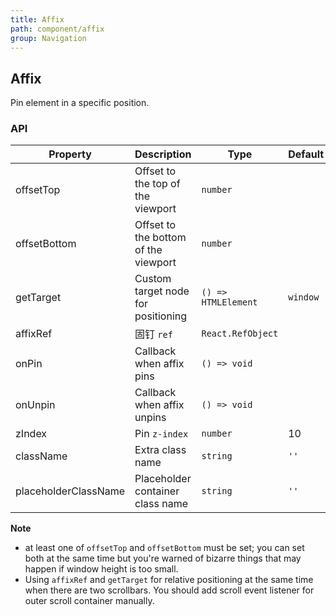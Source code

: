 ```yaml
---
title: Affix
path: component/affix
group: Navigation
---
```


## Affix

Pin element in a specific position.

### API

| Property             | Description                          | Type                | Default  | Alternative |
| -------------------- | ------------------------------------ | ------------------- | -------- | ----------- |
| offsetTop            | Offset to the top of the viewport    | `number`            |          |             |
| offsetBottom         | Offset to the bottom of the viewport | `number`            |          |             |
| getTarget            | Custom target node for positioning   | `() => HTMLElement` | `window` |             |
| affixRef             | 固钉 `ref`                           | `React.RefObject`   |          |             |
| onPin                | Callback when affix pins             | `() => void`        |          |             |
| onUnpin              | Callback when affix unpins           | `() => void`        |          |             |
| zIndex               | Pin `z-index`                        | `number`            | 10       |             |
| className            | Extra class name                     | `string`            | `''`     |             |
| placeholderClassName | Placeholder container class name     | `string`            | `''`     |             |

**Note**

- at least one of `offsetTop` and `offsetBottom` must be set; you can set both at the same time but you're warned of bizarre things that may happen if window height is too small.
- Using `affixRef` and `getTarget` for relative positioning at the same time when there are two scrollbars. You should add scroll event listener for outer scroll container manually.
